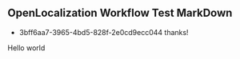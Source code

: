 ## OpenLocalization Workflow Test MarkDown
* 3bff6aa7-3965-4bd5-828f-2e0cd9ecc044 
thanks!

Hello world